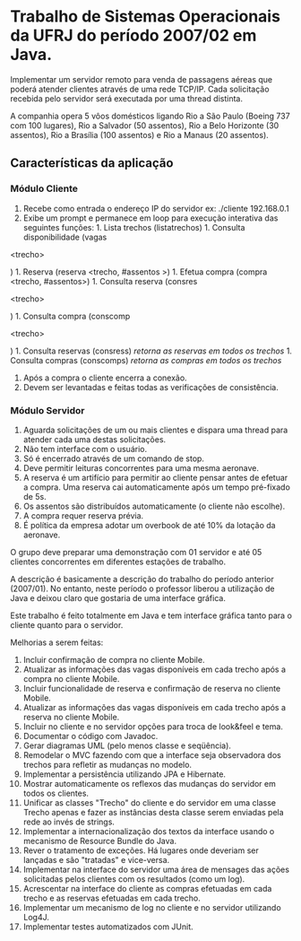 # Trabalho de Sistemas Operacionais da UFRJ do período 2007/02 em Java. #

Implementar um servidor remoto para venda de passagens aéreas que poderá atender clientes através de uma rede TCP/IP. Cada solicitação recebida pelo servidor será executada por uma thread distinta.

A companhia opera 5 vôos domésticos ligando Rio a São Paulo (Boeing 737 com 100 lugares), Rio a Salvador (50 assentos), Rio a Belo Horizonte (30 assentos), Rio a Brasília (100 assentos) e Rio a Manaus (20 assentos).

## Características da aplicação ##

### Módulo Cliente ###
  1. Recebe como entrada o endereço IP do servidor ex: ./cliente 192.168.0.1
  1. Exibe um prompt e permanece em loop para execução interativa das seguintes funções:
    1. Lista trechos (listatrechos)
    1. Consulta disponibilidade (vagas 

&lt;trecho&gt;

)
    1. Reserva (reserva <trecho, #assentos >)
    1. Efetua compra (compra <trecho, #assentos>)
    1. Consulta reserva (consres 

&lt;trecho&gt;

)
    1. Consulta compra (conscomp 

&lt;trecho&gt;

)
    1. Consulta reservas (consress) _retorna as reservas em todos os trechos_
    1. Consulta compras (conscomps) _retorna as compras em todos os trechos_
  1. Após a compra o cliente encerra a conexão.
  1. Devem ser levantadas e feitas todas as verificações de consistência.

### Módulo Servidor ###
  1. Aguarda solicitações de um ou mais clientes e dispara uma thread para atender cada uma destas solicitações.
  1. Não tem interface com o usuário.
  1. Só é encerrado através de um comando de stop.
  1. Deve permitir leituras concorrentes para uma mesma aeronave.
  1. A reserva é um artifício para permitir ao cliente pensar antes de efetuar a compra. Uma reserva cai automaticamente após um tempo pré-fixado de 5s.
  1. Os assentos são distribuídos automaticamente (o cliente não escolhe).
  1. A compra requer reserva prévia.
  1. É política da empresa adotar um overbook de até 10% da lotação da aeronave.

O grupo deve preparar uma demonstração com 01 servidor e até 05 clientes concorrentes em diferentes estações de trabalho.

A descrição é basicamente a descrição do trabalho do período anterior (2007/01).
No entanto, neste período o professor liberou a utilização de Java e deixou claro que gostaria de uma interface gráfica.

Este trabalho é feito totalmente em Java e tem interface gráfica tanto para o cliente quanto para o servidor.

Melhorias a serem feitas:
  1. Incluir confirmação de compra no cliente Mobile.
  1. Atualizar as informações das vagas disponíveis em cada trecho após a compra no cliente Mobile.
  1. Incluir funcionalidade de reserva e confirmação de reserva no cliente Mobile.
  1. Atualizar as informações das vagas disponíveis em cada trecho após a reserva no cliente Mobile.
  1. Incluir no cliente e no servidor opções para troca de look&feel e tema.
  1. Documentar o código com Javadoc.
  1. Gerar diagramas UML (pelo menos classe e seqüência).
  1. Remodelar o MVC fazendo com que a interface seja observadora dos trechos para refletir as mudanças no modelo.
  1. Implementar a persistência utilizando JPA e Hibernate.
  1. Mostrar automaticamente os reflexos das mudanças do servidor em todos os clientes.
  1. Unificar as classes "Trecho" do cliente e do servidor em uma classe Trecho apenas e fazer as instâncias desta classe serem enviadas pela rede ao invés de strings.
  1. Implementar a internacionalização dos textos da interface usando o mecanismo de Resource Bundle do Java.
  1. Rever o tratamento de exceções. Há lugares onde deveriam ser lançadas e são "tratadas" e vice-versa.
  1. Implementar na interface do servidor uma área de mensages das ações solicitadas pelos clientes com os resultados (como um log).
  1. Acrescentar na interface do cliente as compras efetuadas em cada trecho e as reservas efetuadas em cada trecho.
  1. Implementar um mecanismo de log no cliente e no servidor utilizando Log4J.
  1. Implementar testes automatizados com JUnit.